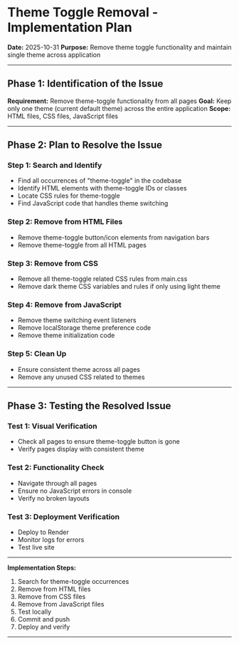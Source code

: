 # Theme Toggle Removal - Implementation Plan

**Date:** 2025-10-31
**Purpose:** Remove theme toggle functionality and maintain single theme across application

---

## Phase 1: Identification of the Issue

**Requirement:** Remove theme-toggle functionality from all pages
**Goal:** Keep only one theme (current default theme) across the entire application
**Scope:** HTML files, CSS files, JavaScript files

---

## Phase 2: Plan to Resolve the Issue

### Step 1: Search and Identify
- Find all occurrences of "theme-toggle" in the codebase
- Identify HTML elements with theme-toggle IDs or classes
- Locate CSS rules for theme-toggle
- Find JavaScript code that handles theme switching

### Step 2: Remove from HTML Files
- Remove theme-toggle button/icon elements from navigation bars
- Remove theme-toggle from all HTML pages

### Step 3: Remove from CSS
- Remove all theme-toggle related CSS rules from main.css
- Remove dark theme CSS variables and rules if only using light theme

### Step 4: Remove from JavaScript
- Remove theme switching event listeners
- Remove localStorage theme preference code
- Remove theme initialization code

### Step 5: Clean Up
- Ensure consistent theme across all pages
- Remove any unused CSS related to themes

---

## Phase 3: Testing the Resolved Issue

### Test 1: Visual Verification
- Check all pages to ensure theme-toggle button is gone
- Verify pages display with consistent theme

### Test 2: Functionality Check
- Navigate through all pages
- Ensure no JavaScript errors in console
- Verify no broken layouts

### Test 3: Deployment Verification
- Deploy to Render
- Monitor logs for errors
- Test live site

---

**Implementation Steps:**
1. Search for theme-toggle occurrences
2. Remove from HTML files
3. Remove from CSS files
4. Remove from JavaScript files
5. Test locally
6. Commit and push
7. Deploy and verify

---
